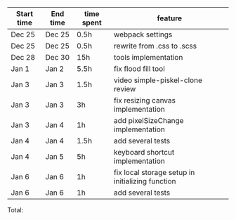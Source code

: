 | Start time | End time | time spent | feature                                          |
| ---------- | -------- | ---------- | ------------------------------------------------ |
| Dec 25     | Dec 25   | 0.5h       | webpack settings                                 |
| Dec 25     | Dec 25   | 0.5h       | rewrite from .css to .scss                       |
| Dec 28     | Dec 30   | 15h        | tools implementation                             |
| Jan 1      | Jan 2    | 5.5h       | fix flood fill tool                              |
| Jan 3      | Jan 3    | 1.5h       | video simple-piskel-clone review                 |
| Jan 3      | Jan 3    | 3h         | fix resizing canvas implementation               |
| Jan 3      | Jan 4    | 1h         | add pixelSizeChange implementation               |
| Jan 4      | Jan 4    | 1.5h       | add several tests                                |
| Jan 4      | Jan 5    | 5h         | keyboard shortcut implementation                 |
| Jan 6      | Jan 6    | 1h         | fix local storage setup in initializing function |
| Jan 6      | Jan 6    | 1h         | add several tests                                |

Total:
